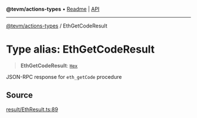 **@tevm/actions-types** • [Readme](../README.md) \| [API](../globals.md)

***

[@tevm/actions-types](../README.md) / EthGetCodeResult

# Type alias: EthGetCodeResult

> **EthGetCodeResult**: [`Hex`](Hex.md)

JSON-RPC response for `eth_getCode` procedure

## Source

[result/EthResult.ts:89](https://github.com/evmts/tevm-monorepo/blob/main/packages/actions-types/src/result/EthResult.ts#L89)
